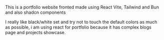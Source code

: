 This is a portfolio website fronted made using React Vite, Tailwind and Bun and also shadcn components

I really like black/white set and try not to touch the default colors as much as possible, 
i am using react for portfolio because it has complex blogs page and projects showcase.
